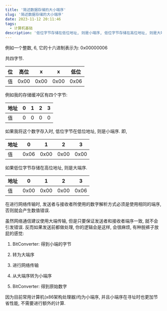 ```yaml
---
title: '简述数据存储的大小端序'
slug: '简述数据存储的大小端序'
date: 2023-11-12 20:11:46
tags:
  - 计算机基础
description: '低位字节存储在低位地址, 则是小端序, 低位字节存储在高位地址, 则是大端序'
---
```




例如一个整数, 6, 它的十六进制表示为: 0x00000006


共四字节.




| 位   | 高位   | x    | x    | 低位   |
| --- | ---- | ---- | ---- | ---- |
| 值   | 0x00 | 0x00 | 0x00 | 0x06 |




例如我的存储缓冲区有四个字节:




| 地址  | 0   | 1   | 2   | 3   |
| --- | --- | --- | --- | --- |
| 值   | 0   | 0   | 0   | 0   |




如果我将这个数字存入时, 低位字节在低位地址, 则是小端序. 即,




| 地址  | 0    | 1    | 2 | 3    |
| --- | ---- | ---- | ----------------------------- | ---- |
| 值   | 0x06 | 0x00 | 0x00                          | 0x00 |




如果低位字节存储在高位地址, 则是大端序.




| 地址  | 0    | 1    | 2    | 3    |
| --- | ---- | ---- | ---- | ---- |
| 值   | 0x00 | 0x00 | 0x00 | 0x06 |




在进行网络传输时, 发送者与接收者所使用的数字解析方式必须是使用相同的端序, 否则就会产生数值错误.


虽然网络通信建议使用大端传输, 但是只要保证发送者和接收者端序一致, 就不会引发错误. 反而如果发送前都做处理, 你的逻辑会是这样, 会很麻烦, 有种脱裤子放屁的感觉:




1. BitConverter: 得到小端的字节

2. 转为大端序

3. 进行网络传输

4. 从大端序转为小端序

5. BitConverter: 得到原始数字




因为目前常用计算机(x86架构处理器)均为小端序, 并且小端序在寻址时也更加节省性能, 不需要进行额外的计算.

